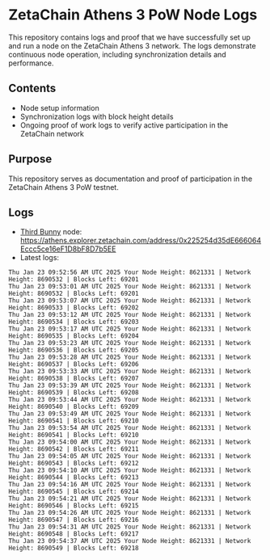 # ZetaChain Athens 3 PoW Node Logs
This repository contains logs and proof that we have successfully set up and run a node on the ZetaChain Athens 3 network. The logs demonstrate continuous node operation, including synchronization details and performance.

## Contents
- Node setup information
- Synchronization logs with block height details
- Ongoing proof of work logs to verify active participation in the ZetaChain network

## Purpose
This repository serves as documentation and proof of participation in the ZetaChain Athens 3 PoW testnet.

## Logs

- [Third Bunny](https://thirdbunny.xyz/) node: https://athens.explorer.zetachain.com/address/0x225254d35dE666064Eccc5ce16eF1D8bF8D7b5EE
- Latest logs:
```
Thu Jan 23 09:52:56 AM UTC 2025 Your Node Height: 8621331 | Network Height: 8690532 | Blocks Left: 69201
Thu Jan 23 09:53:01 AM UTC 2025 Your Node Height: 8621331 | Network Height: 8690532 | Blocks Left: 69201
Thu Jan 23 09:53:07 AM UTC 2025 Your Node Height: 8621331 | Network Height: 8690533 | Blocks Left: 69202
Thu Jan 23 09:53:12 AM UTC 2025 Your Node Height: 8621331 | Network Height: 8690534 | Blocks Left: 69203
Thu Jan 23 09:53:17 AM UTC 2025 Your Node Height: 8621331 | Network Height: 8690535 | Blocks Left: 69204
Thu Jan 23 09:53:23 AM UTC 2025 Your Node Height: 8621331 | Network Height: 8690536 | Blocks Left: 69205
Thu Jan 23 09:53:28 AM UTC 2025 Your Node Height: 8621331 | Network Height: 8690537 | Blocks Left: 69206
Thu Jan 23 09:53:33 AM UTC 2025 Your Node Height: 8621331 | Network Height: 8690538 | Blocks Left: 69207
Thu Jan 23 09:53:39 AM UTC 2025 Your Node Height: 8621331 | Network Height: 8690539 | Blocks Left: 69208
Thu Jan 23 09:53:44 AM UTC 2025 Your Node Height: 8621331 | Network Height: 8690540 | Blocks Left: 69209
Thu Jan 23 09:53:49 AM UTC 2025 Your Node Height: 8621331 | Network Height: 8690541 | Blocks Left: 69210
Thu Jan 23 09:53:54 AM UTC 2025 Your Node Height: 8621331 | Network Height: 8690541 | Blocks Left: 69210
Thu Jan 23 09:54:00 AM UTC 2025 Your Node Height: 8621331 | Network Height: 8690542 | Blocks Left: 69211
Thu Jan 23 09:54:05 AM UTC 2025 Your Node Height: 8621331 | Network Height: 8690543 | Blocks Left: 69212
Thu Jan 23 09:54:10 AM UTC 2025 Your Node Height: 8621331 | Network Height: 8690544 | Blocks Left: 69213
Thu Jan 23 09:54:16 AM UTC 2025 Your Node Height: 8621331 | Network Height: 8690545 | Blocks Left: 69214
Thu Jan 23 09:54:21 AM UTC 2025 Your Node Height: 8621331 | Network Height: 8690546 | Blocks Left: 69215
Thu Jan 23 09:54:26 AM UTC 2025 Your Node Height: 8621331 | Network Height: 8690547 | Blocks Left: 69216
Thu Jan 23 09:54:31 AM UTC 2025 Your Node Height: 8621331 | Network Height: 8690548 | Blocks Left: 69217
Thu Jan 23 09:54:37 AM UTC 2025 Your Node Height: 8621331 | Network Height: 8690549 | Blocks Left: 69218
```
